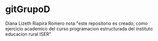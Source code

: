 # gitGrupoD
Diana Lizeth Riapira Romero
nota:"este repositorio es creado, como ejercicio academico del curso programacion estructurada del instituto educacion rural ISER"
